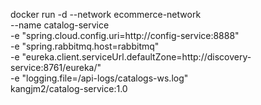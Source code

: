 docker run -d --network ecommerce-network \
--name catalog-service \
-e "spring.cloud.config.uri=http://config-service:8888" \
-e "spring.rabbitmq.host=rabbitmq" \
-e "eureka.client.serviceUrl.defaultZone=http://discovery-service:8761/eureka/" \
-e "logging.file=/api-logs/catalogs-ws.log" \
kangjm2/catalog-service:1.0